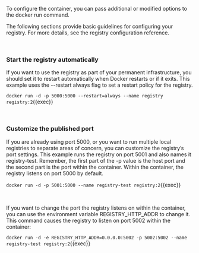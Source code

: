 To configure the container, you can pass additional or modified options to the docker run command.

The following sections provide basic guidelines for configuring your registry. For more details, see the registry configuration reference.

<br>

### Start the registry automatically
If you want to use the registry as part of your permanent infrastructure, you should set it to restart automatically when Docker restarts or if it exits. This example uses the --restart always flag to set a restart policy for the registry.

`docker run -d -p 5000:5000 --restart=always --name registry registry:2`{{exec}}

<br>

### Customize the published port
If you are already using port 5000, or you want to run multiple local registries to separate areas of concern, you can customize the registry’s port settings. This example runs the registry on port 5001 and also names it registry-test. Remember, the first part of the -p value is the host port and the second part is the port within the container. Within the container, the registry listens on port 5000 by default.

`docker run -d -p 5001:5000 --name registry-test registry:2`{{exec}}

<br>

If you want to change the port the registry listens on within the container, you can use the environment variable REGISTRY_HTTP_ADDR to change it. This command causes the registry to listen on port 5002 within the container:

`docker run -d -e REGISTRY_HTTP_ADDR=0.0.0.0:5002 -p 5002:5002 --name registry-test registry:2`{{exec}}